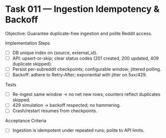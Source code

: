 # Task 011 — Ingestion Idempotency & Backoff

Objective: Guarantee duplicate-free ingestion and polite Reddit access.

Implementation Steps
- [ ] DB unique index on (source, external_id).
- [ ] API: upsert-or-skip; clear status codes (201 created, 200 updated, 409 duplicate skipped).
- [ ] Persist per-subreddit checkpoints; configurable window; jittered polling.
- [ ] Backoff: adhere to Retry-After; exponential with jitter on 5xx/429.

Tests
- [ ] Re-ingest same window → no net new rows; counters reflect duplicates skipped.
- [ ] 429 simulation → backoff respected; no hammering.
- [ ] Crash/restart resumes from checkpoints.

Acceptance Criteria
- [ ] Ingestion is idempotent under repeated runs; polite to API limits.
